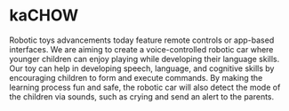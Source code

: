 # kaCHOW

Robotic toys advancements today feature remote controls or app-based interfaces. We are aiming to create a voice-controlled robotic car where younger children can enjoy playing while developing their language skills. Our toy can help in developing speech, language, and cognitive skills by encouraging children to form and execute commands. By making the learning process fun and safe, the robotic car will also detect the mode of the children via sounds, such as crying and send an alert to the parents. 